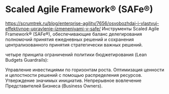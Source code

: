 #  Scaled Agile Framework® (SAFe®)


https://scrumtrek.ru/blog/enterprise-agility/7656/osvobozhdaj-i-vlastvuj-effektivnoe-upravlenie-izmeneniyami-v-safe/
Инструменты Scaled Agile Framework® (SAFe®), обеспечивающие баланс делегирования полномочий принятия ежедневных решений и сохранения централизованного принятия стратегически важных решений.

четыре принципа ограничений политики бюджетирования (Lean Budgets Guardrails):

Управление инвестициями по горизонтам роста.
Оптимизация ценности и целостности решений с помощью распределения ресурсов.
Утверждение значимых инициатив.
Непрерывное вовлечение Представителей Бизнеса (Business Owners).




